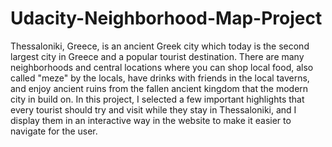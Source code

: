 # Udacity-Neighborhood-Map-Project
Thessaloniki, Greece, is an ancient Greek city which today is the second largest city in Greece and a popular tourist destination. There are many neighborhoods and central locations where you can shop local food, also called "meze" by the locals, have drinks with friends in the local taverns, and enjoy ancient ruins from the fallen ancient kingdom that the modern city in build on. In this project, I selected a few important highlights that every tourist should try and visit while they stay in Thessaloniki, and I display them in an interactive way in the website to make it easier to navigate for the user. 
